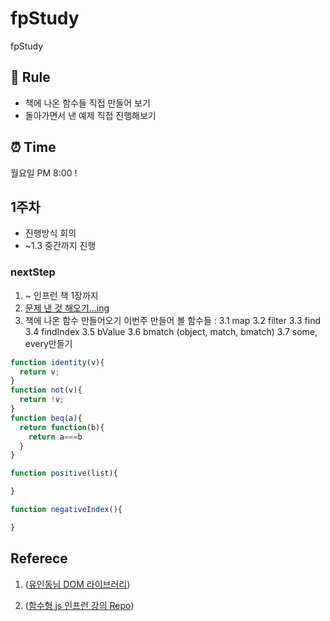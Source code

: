 # fpStudy
fpStudy

## 📌 Rule

- 책에 나온 함수들 직접 만들어 보기 
- 돌아가면서 낸 예제 직접 진행해보기 

## ⏰ Time 

월요일 PM 8:00 !


## 1주차

* 진행방식 회의 
* ~1.3 중간까지 진행 

### nextStep 

1. ~ 인프런 책 1장까지
2. [문제 낸 것 해오기...ing](https://gist.github.com/amorfati0310/7563143758a6f3f15263ac619291e9d6)
3. 책에 나온 함수 만들어오기 이번주 만들어 볼 함수들 : 
  3.1 map 
  3.2 filter
  3.3 find 
  3.4 findIndex
  3.5 bValue 
  3.6 bmatch (object, match, bmatch)
  3.7 some, every만들기 
```javascript
function identity(v){
  return v;
}
function not(v){
  return !v;
}
function beq(a){
  return function(b){
    return a===b
  }
}

function positive(list){

}

function negativeIndex(){

}

```

## Referece 


1. ([유인동님 DOM 라이브러리](https://github.com/marpple/FxJS-DOM))

1. ([함수형 js 인프런 강의 Repo](https://github.com/indongyoo/functional-javascript))
